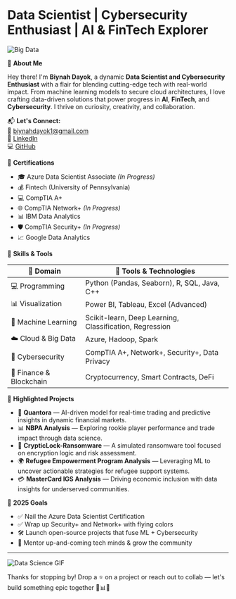 # Data Scientist | Cybersecurity Enthusiast | AI & FinTech Explorer


![Big Data](https://www.revistaanfibia.com/wp-content/uploads/2017/02/Bigdata_portada_GIF_01-2.gif)


🎯 **About Me**

Hey there! I'm **Biynah Dayok**, a dynamic **Data Scientist and Cybersecurity Enthusiast** with a flair for blending cutting-edge tech with real-world impact. From machine learning models to secure cloud architectures, I love crafting data-driven solutions that power progress in **AI**, **FinTech**, and **Cybersecurity**. I thrive on curiosity, creativity, and collaboration.

📬 **Let's Connect:**  
📧 biynahdayok1@gmail.com  
🔗 [LinkedIn](https://www.linkedin.com/in/biynahdayok)  
💻 [GitHub](https://github.com/dayokbiynah)


📜 **Certifications**

- 🎓 Azure Data Scientist Associate *(In Progress)*
- 💰 Fintech (University of Pennsylvania)
- 💻 CompTIA A+
- 🌐 CompTIA Network+ *(In Progress)*
- 📊 IBM Data Analytics
- 🛡️ CompTIA Security+ *(In Progress)*
- 📈 Google Data Analytics


🧠 **Skills & Tools**

| 🌟 Domain | 🔧 Tools & Technologies |
|----------|--------------------------|
| 💻 Programming | Python (Pandas, Seaborn), R, SQL, Java, C++ |
| 📊 Visualization | Power BI, Tableau, Excel (Advanced) |
| 🤖 Machine Learning | Scikit-learn, Deep Learning, Classification, Regression |
| ☁️ Cloud & Big Data | Azure, Hadoop, Spark |
| 🔐 Cybersecurity | CompTIA A+, Network+, Security+, Data Privacy |
| 💸 Finance & Blockchain | Cryptocurrency, Smart Contracts, DeFi |



📂 **Highlighted Projects**

- 🔐 **Quantora** — AI-driven model for real-time trading and predictive insights in dynamic financial markets.
- 📊 **NBPA Analysis** — Exploring rookie player performance and trade impact through data science.
- 🧬 **CrypticLock-Ransomware** — A simulated ransomware tool focused on encryption logic and risk assessment.
- 🌍 **Refugee Empowerment Program Analysis** — Leveraging ML to uncover actionable strategies for refugee support systems.
- 💳 **MasterCard IGS Analysis** — Driving economic inclusion with data insights for underserved communities.


🚀 **2025 Goals**

- ✅ Nail the Azure Data Scientist Certification
- ✅ Wrap up Security+ and Network+ with flying colors
- 🛠️ Launch open-source projects that fuse ML + Cybersecurity
- 🌟 Mentor up-and-coming tech minds & grow the community

---

![Data Science GIF](https://media.giphy.com/media/9JJtjLliEF5N68yf3e/giphy.gif)

Thanks for stopping by! Drop a ⭐️ on a project or reach out to collab — let's build something epic together 🔐📊🚀
